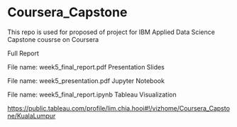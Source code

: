 # Coursera_Capstone
This repo is used for proposed of project for IBM Applied Data Science Capstone cousrse on Coursera

Full Report

File name: week5_final_report.pdf
Presentation Slides

File name: week5_presentation.pdf
Jupyter Notebook

File name: week5_final_report.ipynb
Tableau Visualization

https://public.tableau.com/profile/lim.chia.hooi#!/vizhome/Coursera_Capstone/KualaLumpur
